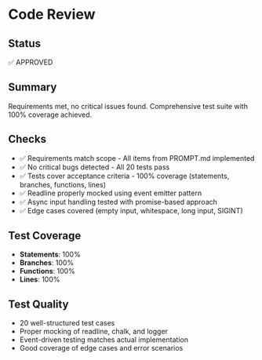 # Code Review

## Status
✅ APPROVED

## Summary
Requirements met, no critical issues found. Comprehensive test suite with 100% coverage achieved.

## Checks
- ✅ Requirements match scope - All items from PROMPT.md implemented
- ✅ No critical bugs detected - All 20 tests pass
- ✅ Tests cover acceptance criteria - 100% coverage (statements, branches, functions, lines)
- ✅ Readline properly mocked using event emitter pattern
- ✅ Async input handling tested with promise-based approach
- ✅ Edge cases covered (empty input, whitespace, long input, SIGINT)

## Test Coverage
- **Statements**: 100%
- **Branches**: 100%
- **Functions**: 100%
- **Lines**: 100%

## Test Quality
- 20 well-structured test cases
- Proper mocking of readline, chalk, and logger
- Event-driven testing matches actual implementation
- Good coverage of edge cases and error scenarios
